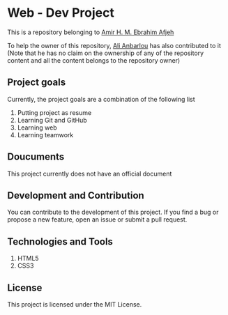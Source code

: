 #  Web - Dev Project
This is a repository belonging to [Amir H. M. Ebrahim Afjeh](https://github.com/AMIRDJ1)

To help the owner of this repository, [Ali Anbarlou](https://www.github.com/alianbarloo) has also contributed to it
(Note that he has no claim on the ownership of any of the repository content and all the content belongs to the repository owner)
## Project goals
Currently, the project goals are a combination of the following list

1. Putting project as resume
2. Learning Git and GitHub
3. Learning web
4. Learning teamwork

## Doucuments
This project currently does not have an official document
## Development and Contribution
You can contribute to the development of this project. If you find a bug or propose a new feature, open an issue or submit a pull request.

## Technologies and Tools
1. HTML5
2. CSS3
## License
This project is licensed under the MIT License.
